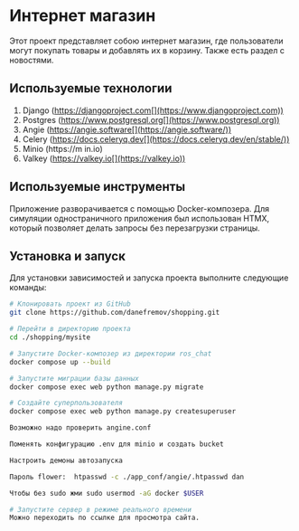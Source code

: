 # Интернет магазин

Этот проект представляет собою интернет магазин, где пользователи могут покупать товары и добавлять их в корзину.
Также есть раздел с новостями. 



## Используемые технологии
1. Django (https://djangoproject.com[](https://www.djangoproject.com))
2. Postgres (https://www.postgresql.org[](https://www.postgresql.org))
3. Angie (https://angie.software[](https://angie.software/))
4. Celery (https://docs.celeryq.dev[](https://docs.celeryq.dev/en/stable/))
5. Minio (https://m in.io[](https://min.io))
6. Valkey (https://valkey.io[](https://valkey.io))

## Используемые инструменты
Приложение разворачивается с помощью Docker-композера.
Для симуляции одностраничного приложения был использован HTMX, который позволяет делать запросы без перезагрузки страницы.

## Установка и запуск
Для установки зависимостей и запуска проекта выполните следующие команды:

```sh
# Клонировать проект из GitHub
git clone https://github.com/danefremov/shopping.git

# Перейти в директорию проекта
cd ./shopping/mysite

# Запустите Docker-композер из директории ros_chat
docker compose up --build

# Запустите миграции базы данных
docker compose exec web python manage.py migrate

# Создайте суперпользователя
docker compose exec web python manage.py createsuperuser

Возможно надо проверить angine.conf

Поменять конфигурацию .env для minio и создать bucket

Настроить демоны автозапуска 

Пароль flower:  htpasswd -c ./app_conf/angie/.htpasswd dan

Чтобы без sudo жми sudo usermod -aG docker $USER

# Запустите сервер в режиме реального времени
Можно переходить по ссылке для просмотра сайта.
```


